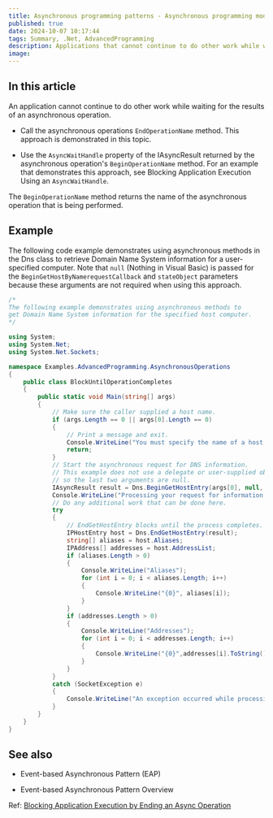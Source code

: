 ```yaml
---
title: Asynchronous programming patterns - Asynchronous programming model (APM) - Call asynchronous methods using IAsyncResult - Block execution by ending an async operation
published: true
date: 2024-10-07 10:17:44
tags: Summary, .Net, AdvancedProgramming
description: Applications that cannot continue to do other work while waiting for the results of an asynchronous operation must block until the operation completes. Use one of the following options to block your application's main thread while waiting for an asynchronous operation to complete:
image:
---
```


## In this article

An application cannot continue to do other work while waiting for the results of an asynchronous operation.

- Call the asynchronous operations `EndOperationName` method. This approach is demonstrated in this topic.

- Use the `AsyncWaitHandle` property of the IAsyncResult returned by the asynchronous operation's `BeginOperationName` method. For an example that demonstrates this approach, see Blocking Application Execution Using an `AsyncWaitHandle`.

The `BeginOperationName` method returns the name of the asynchronous operation that is being performed.

## Example

The following code example demonstrates using asynchronous methods in the Dns class to retrieve Domain Name System information for a user-specified computer. Note that ```null``` (Nothing in Visual Basic) is passed for the `BeginGetHostByNamerequestCallback` and ```stateObject``` parameters because these arguments are not required when using this approach.

```csharp
/*
The following example demonstrates using asynchronous methods to
get Domain Name System information for the specified host computer.
*/

using System;
using System.Net;
using System.Net.Sockets;

namespace Examples.AdvancedProgramming.AsynchronousOperations
{
    public class BlockUntilOperationCompletes
    {
        public static void Main(string[] args)
        {
            // Make sure the caller supplied a host name.
            if (args.Length == 0 || args[0].Length == 0)
            {
                // Print a message and exit.
                Console.WriteLine("You must specify the name of a host computer.");
                return;
            }
            // Start the asynchronous request for DNS information.
            // This example does not use a delegate or user-supplied object
            // so the last two arguments are null.
            IAsyncResult result = Dns.BeginGetHostEntry(args[0], null, null);
            Console.WriteLine("Processing your request for information...");
            // Do any additional work that can be done here.
            try
            {
                // EndGetHostEntry blocks until the process completes.
                IPHostEntry host = Dns.EndGetHostEntry(result);
                string[] aliases = host.Aliases;
                IPAddress[] addresses = host.AddressList;
                if (aliases.Length > 0)
                {
                    Console.WriteLine("Aliases");
                    for (int i = 0; i < aliases.Length; i++)
                    {
                        Console.WriteLine("{0}", aliases[i]);
                    }
                }
                if (addresses.Length > 0)
                {
                    Console.WriteLine("Addresses");
                    for (int i = 0; i < addresses.Length; i++)
                    {
                        Console.WriteLine("{0}",addresses[i].ToString());
                    }
                }
            }
            catch (SocketException e)
            {
                Console.WriteLine("An exception occurred while processing the request: {0}", e.Message);
            }
        }
    }
}
```

## See also

- Event-based Asynchronous Pattern (EAP)

- Event-based Asynchronous Pattern Overview

Ref: [Blocking Application Execution by Ending an Async Operation](https://learn.microsoft.com/en-us/dotnet/standard/asynchronous-programming-patterns/blocking-application-execution-by-ending-an-async-operation)